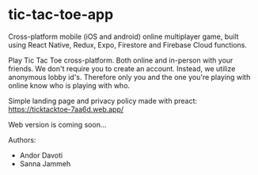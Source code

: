 # tic-tac-toe-app

Cross-platform mobile (iOS and android) online multiplayer game, built using React Native, Redux, Expo, Firestore and Firebase Cloud functions.

Play Tic Tac Toe cross-platform. Both online and in-person with your friends. We don't require you to create an account. Instead, we utilize anonymous lobby id's. Therefore only you and the one you're playing with online know who is playing with who.

Simple landing page and privacy policy made with preact: https://ticktacktoe-7aa6d.web.app/

Web version is coming soon...

Authors:
  - Andor Davoti
  - Sanna Jammeh
